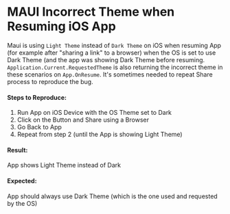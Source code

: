 # MAUI Incorrect Theme when Resuming iOS App
Maui is using `Light Theme` instead of `Dark Theme` on iOS when resuming App (for example after "sharing a link" to a browser) when the OS is set to use Dark Theme (and the app was showing Dark Theme before resuming.
`Application.Current.RequestedTheme` is also returning the incorrect theme in these scenarios on `App.OnResume`.
It's sometimes needed to repeat Share process to reproduce the bug.

#### Steps to Reproduce:
1. Run App on iOS Device with the OS Theme set to Dark
2. Click on the Button and Share using a Browser
3. Go Back to App
4. Repeat from step 2 (until the App is showing Light Theme)

#### Result:
App shows Light Theme instead of Dark

#### Expected:
App should always use Dark Theme (which is the one used and requested by the OS)
